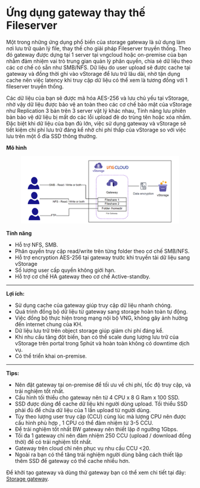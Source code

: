 # Ứng dụng gateway thay thế Fileserver

Một trong những ứng dụng phổ biến của storage gateway là sử dụng làm nơi lưu trữ quản lý file, thay thế cho giải pháp Fileserver truyền thống. Theo đó gateway được dựng tại 1 server tại vngcloud hoặc on-premise của bạn nhằm đảm nhiệm vai trò trung gian quản lý phân quyền, chia sẻ dữ liệu theo các cơ chế có sẵn như SMB/NFS. Dữ liệu do user upload sẽ được cache tại gateway và đồng thời ghi vào vStorage để lưu trữ lâu dài, nhờ tận dụng cache nên việc latency khi truy cập dữ liệu có thể xem là tương đồng với 1 fileserver truyền thống.

Các dữ liệu của bạn sẽ được mã hóa AES-256 và lưu chủ yếu tại vStorage, nhờ vậy dữ liệu được bảo vệ an toàn theo các cơ chế bảo mật của vStorage như Replication 3 bản trên 3 server vật lý khác nhau, Tính năng lưu phiên bản bảo vệ dữ liệu bị mất do các lỗi upload đè do trùng tên hoặc xóa nhầm. Đặc biệt khi dữ liệu của bạn đủ lớn, việc sử dụng gateway và vStorage sẽ tiết kiệm chi phí lưu trữ đáng kể nhờ chi phí thấp của vStorage so với việc lưu trên một ổ đĩa SSD thông thưởng.&#x20;

**Mô hình**

<figure><img src="../../.gitbook/assets/image (566).png" alt=""><figcaption></figcaption></figure>

**Tính năng**&#x20;

* Hỗ trợ NFS, SMB.&#x20;
* Phân quyền truy cập read/write trên từng folder theo cơ chế SMB/NFS.&#x20;
* Hỗ trợ encryption AES-256 tại gateway trước khi truyền tải dữ liệu sang vStorage
* Số lượng user cấp quyền không giới hạn.&#x20;
* Hỗ trợ cơ chế HA gateway theo cơ chế Active-standby.&#x20;

***

**Lợi ích:**&#x20;

* Sử dụng cache của gateway giúp truy cập dữ liệu nhanh chóng.
* Quá trình đồng bộ dữ liệu từ gateway sang storage hoàn toàn tự động.
* Việc đồng bộ thực hiện trong mạng nội bộ VNG, không gây ảnh hưởng đến internet chung của KH.
* Dữ liệu lưu trữ trên object storage giúp giảm chi phí đáng kể.
* Khi nhu cầu tăng đột biến, bạn có thể scale dung lượng lưu trữ của vStorage trên portal trong 5phút và hoàn toàn không có downtime dịch vụ.&#x20;
* Có thể triển khai on-premise.&#x20;

***

**Tips:**&#x20;

* Nên đặt gateway tại on-premise để tối ưu về chi phí, tốc độ truy cập, và trải nghiệm tốt nhất.&#x20;
* Cấu hình tối thiểu cho gateway nên từ 4 CPU x 8 G Ram x 100 SSD.&#x20;
* SSD được dùng để cache dữ liệu khi người dùng upload. Tối thiểu SSD phải đủ để chứa dữ liệu của 1 lần upload từ người dùng.&#x20;
* Tùy theo lượng user truy cập (CCU) cùng lúc mà lượng CPU nên được cấu hình phù hợp , 1 CPU có thể đảm nhiệm từ 3-5 CCU.&#x20;
* Để trải nghiệm tốt nhất BW gateway nên thiết lập ở ngưỡng 1Gbps.&#x20;
* Tối đa 1 gateway chỉ nên đảm nhiệm 250 CCU (upload / download đồng thời) để có trải nghiệm tốt nhất.&#x20;
* Gateway trên cloud chỉ nên phục vụ nhu cầu CCU <20.&#x20;
* Ngoài ra bạn có thể tăng trải nghiệm người dùng bằng cách thiết lập thêm SSD để gateway có thể cache nhiều hơn.&#x20;

Để khởi tạo gateway và dùng thử gateway bạn có thể xem chi tiết tại đây: [Storage gateway](./).
